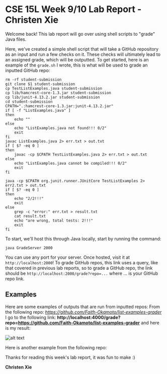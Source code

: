 # CSE 15L Week 9/10 Lab Report - Christen Xie  

Welcome back! This lab report will go over using shell scripts to "grade" Java files.

Here, we've created a simple shell script that will take a GitHub repository as an input and run a few checks on it. These checks will ultimately lead to an assigned grade, which will be outputted. To get started, here is an example of the `grade.sh` I wrote, this is what will be used to grade an inputted GitHub repo:


```
rm -rf student-submission
git clone $1 student-submission
cp TestListExamples.java student-submission
cp lib/hamcrest-core-1.3.jar student-submission
cp lib/junit-4.13.2.jar student-submission
cd student-submission
CPATH=".:hamcrest-core-1.3.jar:junit-4.13.2.jar"
if [ -f "ListExamples.java" ]
then
    echo ""
else 
    echo "ListExamples.java not found!!! 0/2"
    exit
fi
javac ListExamples.java 2> err.txt > out.txt 
if [ $? -eq 0 ]
then
    javac -cp $CPATH TestListExamples.java 2> err.txt > out.txt
else
    echo "ListExamples.java cannot be compiled!!! 0/2"
    exit
fi

java -cp $CPATH org.junit.runner.JUnitCore TestListExamples 2> err2.txt > out.txt
if [ $? -eq 0 ]
then
    echo "2/2!!!"
    exit
else
    grep -c "error:" err.txt > result.txt
    cat result.txt
    echo "are wrong, total tests: 2!!!"
    exit
fi
 ```

 To start, we'll host this through Java locally, start by running the command:

 `java GradeServer 2000`

 You can use any port for your server. Once hosted, visit it at `http://localhost:2000`!
 To grade GitHub repos, this link uses a query, like that covered in previous lab reports, so to grade a GitHub repo, the link should be `http://localhost:2000/grade?repo=...` where ... is your GitHub repo link.

 ## Examples

Here are some examples of outputs that are run from inputted repos:
From the following repo: *https://github.com/Faith-Okamoto/list-examples-grader* I go to the following link:
**http://localhost:4000/grade?repo=https://github.com/Faith-Okamoto/list-examples-grader** and here is my result:

![alt text](https://github.com/christen03/cse15l-lab-reports/blob/main/lab4images/example1.png?raw=true)

Here is another example from the following repo: 



Thanks for reading this week's lab report, it was fun to make :)

**Christen Xie**

